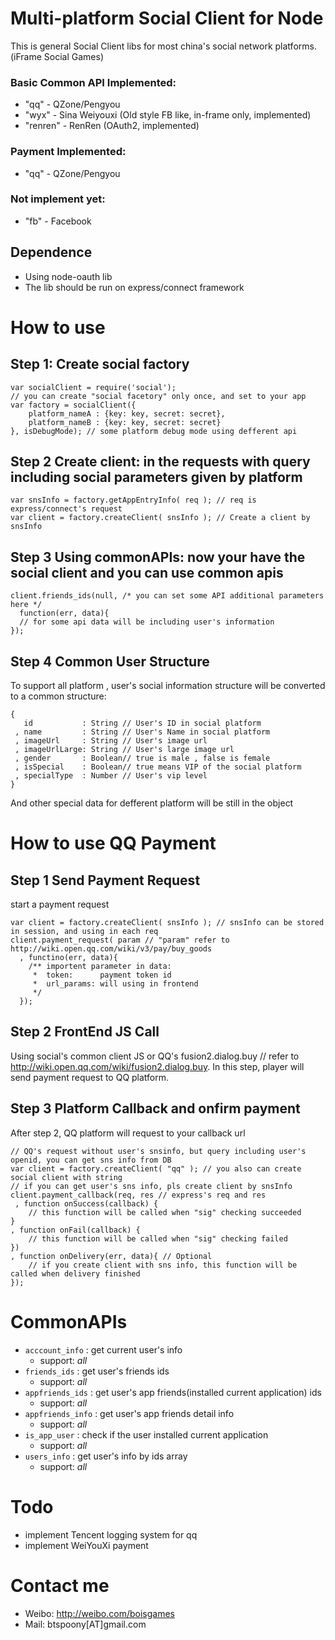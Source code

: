 # Multi-platform Social Client for Node
This is general Social Client libs for most china's social network platforms.(iFrame Social Games)

### Basic Common API Implemented:
* "qq" - QZone/Pengyou
* "wyx" - Sina Weiyouxi (Old style FB like, in-frame only, implemented)
* "renren" - RenRen (OAuth2, implemented)

### Payment Implemented:
* "qq" - QZone/Pengyou

### Not implement yet:
* "fb" - Facebook

## Dependence
* Using node-oauth lib
* The lib should be run on express/connect framework

# How to use

## Step 1: Create social factory

	var socialClient = require('social');
	// you can create "social facetory" only once, and set to your app
	var factory = socialClient({
		platform_nameA : {key: key, secret: secret},
		platform_nameB : {key: key, secret: secret}
	}, isDebugMode); // some platform debug mode using defferent api

## Step 2 Create client: in the requests with query including social parameters given by platform

	var snsInfo = factory.getAppEntryInfo( req ); // req is express/connect's request
	var client = factory.createClient( snsInfo ); // Create a client by snsInfo
	
## Step 3 Using commonAPIs: now your have the social client and you can use common apis

	client.friends_ids(null, /* you can set some API additional parameters here */
	  function(err, data){
	  // for some api data will be including user's information
	});

## Step 4 Common User Structure
To support all platform , user's social information structure will be converted to a common structure:

	{
	   id 			: String // User's ID in social platform
	 , name 		: String // User's Name in social platform
	 , imageUrl 	: String // User's image url
	 , imageUrlLarge: String // User's large image url
	 , gender		: Boolean// true is male , false is female
	 , isSpecial	: Boolean// true means VIP of the social platform
	 , specialType 	: Number // User's vip level
	}

And other special data for defferent platform will be still in the object

# How to use QQ Payment

## Step 1 Send Payment Request
start a payment request

	var client = factory.createClient( snsInfo ); // snsInfo can be stored in session, and using in each req
	client.payment_request( param // "param" refer to http://wiki.open.qq.com/wiki/v3/pay/buy_goods
	  , functino(err, data){
	  	/** importent parameter in data:
	  	 *	token:		payment token id
	  	 *	url_params: will using in frontend
	  	 */
	  });

## Step 2 FrontEnd JS Call
Using social's common client JS or QQ's fusion2.dialog.buy // refer to http://wiki.open.qq.com/wiki/fusion2.dialog.buy.
In this step, player will send payment request to QQ platform.

## Step 3 Platform Callback and onfirm payment
After step 2, QQ platform will request to your callback url
	
	// QQ's request without user's snsinfo, but query including user's openid, you can get sns info from DB
	var client = factory.createClient( "qq" ); // you also can create social client with string
	// if you can get user's sns info, pls create client by snsInfo
	client.payment_callback(req, res // express's req and res
	 , function onSuccess(callback) {
    	// this function will be called when "sig" checking succeeded
    }
    , function onFail(callback) {
    	// this function will be called when "sig" checking failed
    })
    , function onDelivery(err, data){ // Optional
    	// if you create client with sns info, this function will be called when delivery finished
    });

# CommonAPIs
* ```acccount_info``` : get current user's info
	* support: _all_
* ```friends_ids``` : get user's friends ids
	* support: _all_
* ```appfriends_ids``` : get user's app friends(installed current application) ids
	* support: _all_
* ```appfriends_info``` : get user's app friends detail info
	* support: _all_
* ```is_app_user``` : check if the user installed current application
	* support: _all_
* ```users_info``` : get user's info by ids array
	* support: _all_

# Todo
* implement Tencent logging system for qq
* implement WeiYouXi payment

# Contact me
* Weibo: http://weibo.com/boisgames
* Mail: btspoony[AT]gmail.com